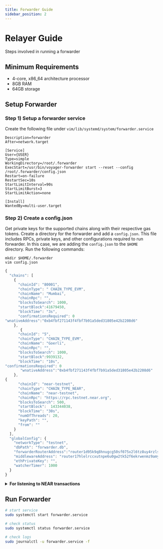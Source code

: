 ```yaml
---
title: Forwarder Guide
sidebar_position: 2
---
```

# Relayer Guide
Steps involved in running a forwarder

## Minimum Requirements

- 4-core, x86_64 architecture processor
- 8GB RAM
- 64GB storage



## Setup Forwarder

### Step 1) Setup a forwarder service

Create the following file under `vim/lib/systemd/system/forwarder.service`

```shell
Description=forwarder
After=network.target

[Service]
User={USER}
Type=simple
WorkingDirectory=/root/.forwarder
ExecStart=/usr/bin/voyager-forwarder start --reset --config /root/.forwarder/config.json
Restart=on-failure
RestartSec=10s
StartLimitInterval=90s
StartLimitBurst=3
StartLimitAction=none

[Install]
WantedBy=multi-user.target
```

### Step 2) Create a config.json

Get private keys for the supported chains along with their respective gas tokens. Create a directory for the forwarder and add a `config.json`. This file includes RPCs, private keys, and other configurations required to run forwarder. In this case, we are adding the `config.json` to the `$HOME` directory. Run the following commands:

```shell
mkdir $HOME/.forwarder
vim config.json
```

```javascript
{
  "chains": [
    {
      "chainId": "80001",
      "chainType": " CHAIN_TYPE_EVM",
      "chainName": "Mumbai",
      "chainRpc": "",
      "blocksToSearch": 1000,
      "startBlock":41679450,
      "blockTime": "3s",
      "confirmationsRequired": 0
"wnativeAddress":"0xb4fbf271143f4fbf7b91a5ded31805e42b2208d6"
    },
       {
      "chainId": "5",
      "chainType": "CHAIN_TYPE_EVM",
      "chainName": "Goerli",
      "chainRpc": "",
      "blocksToSearch": 1000,
      "startBlock":9939132,
      "blockTime": "10s",
"confirmationsRequired": 0
       "wnativeAddress":"0xb4fbf271143f4fbf7b91a5ded31805e42b2208d6"
    },
{
      "chainId": "near-testnet",
      "chainType": "CHAIN_TYPE_NEAR",
      "chainName": "near-testnet",
      "chainRpc": "https://rpc.testnet.near.org",
      "blocksToSearch": 500,
      "startBlock":  143344038,
      "blockTime": "30s",
      "numOfThreads": 20,
      "keyPath": "",
      "from": ""
    }
  ],
  "globalConfig": {
    "networkType": "testnet",
    "dbPath": "forwarder.db",
    "forwarderRouterAddress":"router1d95k9q8hnugcg50sf075x2l6tz8uy4rzlsekk8",
    "middlewareAddress": "router17hlelrccxutnpe6u0gw2tk52f6ekrwenmz9amyhhfsq2v24mhkzquuwu99",
    "ethPrivateKey": "",
    "watcherTimer": 1000
  }
}
```
<details>
<summary><b>For listening to NEAR transactions</b></summary>

To access the data provided by [NEAR Lake](https://docs.routerprotocol.com/tools/realtime#near-lake-indexer), you need to provide valid AWS credentials in order to be charged by the AWS for the S3 usage.

We will require the AWS CLI to access to S3 instance. If you don't have the AWS CLI, please follow the steps given [here](https://docs.aws.amazon.com/cli/latest/userguide/getting-started-install.html).

### AWS S3 Credentials

To be able to get objects from the AWS S3 bucket you need to provide the AWS credentials. AWS default profile configuration looks similar to the following:
```javascript
[default]
aws_access_key_id=AKIAIOSFODNN7EXAMPLE
aws_secret_access_key=bPxRfiCYEXAMPLEKEY
```

### NEAR Streamer Setup

Ensure that you have Docker, Node.js, and Yarn installed on your machine. If not, follow the installation guides below:
- [Docker Installation Guide](https://docs.docker.com/get-docker/)
- [Node.js Installation Guide](https://nodejs.org/en/download/)
- [Yarn Installation Guide](https://classic.yarnpkg.com/en/docs/install)

Once these are installed, follow these steps:

#### Step 1) Git Clone
```bash
git clone <https://github.com/router-protocol/near-streamer.git>
``` 

#### Step 2) Setup AWS Credentials
```
aws_access_key_id = AKIAIOSFODNN7EXAMPLE
aws_secret_access_key = wJalrXUtnFEMI/K7MDENG/bPxRfiCYEXAMPLEKEY
```
Save this file as `./.aws/credentials`

#### Step 3) Install Dependencies
```bash
yarn install
```

#### Step 4) Modify docker-compose.yml
Update the following environment variables in the `docker-compose.yml` file:
```plaintext
MONGO_DB_URI=mongodb://mongodb:27018/
NETWORK=testnet
START_BLOCK=146791266
PORT=6901
ALERTER_ACTIVE=true
SLACK_WEBHOOK_URL=https://hooks.slack.com/services/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
```
- `MONGO_DB_URI` is the URI of the MongoDB instance. Since we are running MongoDB locally, you'll have to define the port in the URI.
- `NETWORK` will either be testnet or alpha-devnet. 
- `START_BLOCK` is the block from which the forwarder will start monitoring events.
- `PORT` is the port on your machine to be exposed.
- `ALERTER_ACTIVE` and `SLACK_WEBHOOK_URL` is for slack health alert service.

#### Step 5) Run Docker Compose
```bash
docker-compose up -d
```

</details>

## Run Forwarder

```bash
# start service
sudo systemctl start forwarder.service

# check status
sudo systemctl status forwarder.service

# check logs
sudo journalctl -u forwarder.service -f
```
